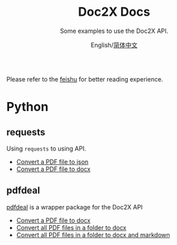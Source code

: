 
<div align="center">

# Doc2X Docs

Some examples to use the Doc2X API.

English/[简体中文](README_cn.md)

</div>

</br>
</br>

Please refer to the [feishu](https://noedgeai.feishu.cn/wiki/Q8QIw3PT7i4QghkhPoecsmSCnG1) for better reading experience.

# Python

## requests
Using `requests` to using API.
- [Convert a PDF file to json](Python/requests/pdf.py)
- [Convert a PDF file to docx](Python/requests/pdf2file.py)

## pdfdeal

[pdfdeal](https://github.com/Menghuan1918/pdfdeal) is a wrapper package for the Doc2X API
- [Convert a PDF file to docx](Python/pdfdeal/convert_single_pdf.py)
- [Convert all PDF files in a folder to docx](Python/pdfdeal/convert_folder_pdfs.py)
- [Convert all PDF files in a folder to docx and markdown](Python/pdfdeal/convert_pdfs_multiple_types.py)
